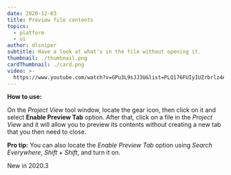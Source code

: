 ```yaml
---
date: 2020-12-03
title: Preview file contents
topics:
  - platform
  - ui
author: dlsniper
subtitle: Have a look at what's in the file without opening it.
thumbnail: ./thumbnail.png
cardThumbnail: ./card.png
video: >-
  https://www.youtube.com/watch?v=GPu3L9sJJ3U&list=PLQ176FUIyIUZrbrlz4AY1V8VzBJKZyVlW&index=97
---
```

**How to use:**

On the _Project View_ tool window, locate the gear icon, then click on it and select **Enable Preview Tab** option. After that, click on a file in the _Project View_ and it will allow you to preview its contents without creating a new tab that you then need to close.

**Pro tip:** You can also locate the _Enable Preview Tab_ option using _Search Everywhere_, _Shift + Shift_, and turn it on.

<span class="tag is-rounded">New in 2020.3</span>
